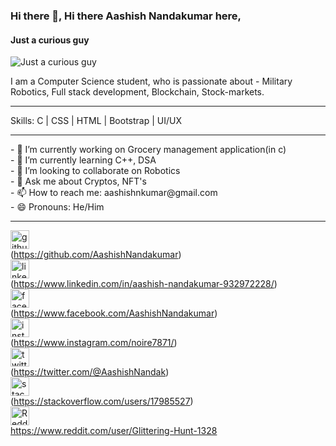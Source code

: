 ### Hi there 👋, Hi there Aashish Nandakumar here,
#### Just a curious guy
![Just a curious guy](https://cdn.vox-cdn.com/thumbor/kZDv012YLIWSameJ2Kfpr0Y-FBY=/0x0:1200x675/1200x675/filters:focal(857x517:1183x843)/cdn.vox-cdn.com/uploads/chorus_image/image/61035591/GettyImages_974852790_sized.0.jpg)

I am a Computer Science student, who is passionate about - Military Robotics, Full stack development, Blockchain, Stock-markets. 
<hr>
Skills: C | CSS | HTML | Bootstrap | UI/UX
<hr>
- 🔭 I’m currently working on Grocery management application(in c)<br> 
- 🌱 I’m currently learning C++, DSA<br> 
- 👯 I’m looking to collaborate on Robotics<br> 
- 💬 Ask me about Cryptos, NFT's<br> 
- 📫 How to reach me: aashishnkumar@gmail.com<br> 
- 😄 Pronouns: He/Him<br> 
<hr>

<img src='https://github.githubassets.com/images/modules/logos_page/GitHub-Mark.png' alt='github'
    height='30'><br>(https://github.com/AashishNandakumar)
    <br>
<img src='https://i.pinimg.com/originals/ce/09/3c/ce093c7214ad357bb665cfd2f66a8b6b.png' alt='linkedin'
    height='30'><br>(https://www.linkedin.com/in/aashish-nandakumar-932972228/)
    <br>
<img src='https://1000logos.net/wp-content/uploads/2016/11/Facebook-logo.png' alt='facebook'
    height='30'><br>(https://www.facebook.com/AashishNandakumar)
    <br>
<img src='https://th.bing.com/th/id/OIP.JtmXSh_uyZBaTg1eXd-NtgHaHa?pid=ImgDet&rs=1' alt='instagram'
    height='30'><br>(https://www.instagram.com/noire7871/)
    <br>
<img src='https://www.1min30.com/logo/wp-content/uploads/2017/05/Twitter-logo.png' alt='twitter'
    height='30'><br>(https://twitter.com/@AashishNandak)
    <br>
<img src='https://logodix.com/logo/379409.png' alt='stackoverflow'
    height='30'><br>(https://stackoverflow.com/users/17985527)
    <br>
<img src='https://logodownload.org/wp-content/uploads/2018/02/reddit-logo-16.png' alt='Reddit'
    height='30'><br>https://www.reddit.com/user/Glittering-Hunt-1328
    <br>

